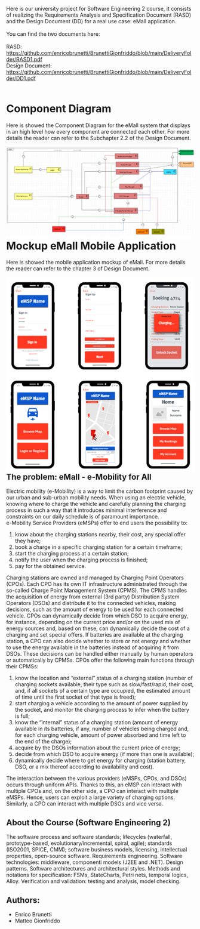 Here is our university project for Software Engineering 2 course, it consists of realizing the Requirements Analysis and Specification Document (RASD) and the Design Document (DD) for a real use case: eMall application. <br />
<br />
You can find the two documents here: <br /> <br />
RASD: https://github.com/enricobrunetti/BrunettiGionfriddo/blob/main/DeliveryFolder/RASD1.pdf <br />
Design Document: https://github.com/enricobrunetti/BrunettiGionfriddo/blob/main/DeliveryFolder/DD1.pdf <br /> <br />

# Component Diagram <br />
Here is showed the Component Diagram for the eMall system that displays in an high level how
every component are connected each other. For more details the reader can refer to the Subchapter 2.2 of the Design Document.

<p align="center">
  <img align="left" alt="general diagram" src="/Assets/GENERAL DIAGRAM.png">
</p>

# Mockup eMall Mobile Application<br />
Here is showed the mobile application mockup of eMall. For more details the reader can refer to the chapter 3 of Design Document.
<p align="center">
  <img align="left" alt="general diagram" src="/Assets/MCKP1.png">
</p>

<p align="center">
  <img align="left" alt="general diagram" src="/Assets/MCKP2.png">
</p>

## The problem: eMall - e-Mobility for All
Electric mobility (e-Mobility) is a way to limit the carbon footprint caused by our urban and sub-urban 
mobility needs. When using an electric vehicle, knowing where to charge the vehicle and carefully 
planning the charging process in such a way that it introduces minimal interference and constraints on 
our daily schedule is of paramount importance.  
e-Mobility Service Providers (eMSPs) offer to end users the possibility to:  
1) know about the charging stations nearby, their cost, any special offer they have;  
2) book a charge in a specific charging station for a certain timeframe; 
3) start the charging process at a certain station; 
4) notify the user when the charging process is finished; 
5) pay for the obtained service. 

Charging stations are owned and managed by Charging Point Operators (CPOs). Each CPO has its own 
IT infrastructure administrated through the so-called Charge Point Management System (CPMS). The 
CPMS handles the acquisition of energy from external (3rd party) Distribution System Operators (DSOs) 
and distribute it to the connected vehicles, making decisions, such as the amount of energy to be used 
for each connected vehicle. CPOs can dynamically decide from which DSO to acquire energy, for 
instance, depending on the current price and/or on the used mix of energy sources and, based on these, 
can dynamically decide the cost of a charging and set special offers. If batteries are available at the 
charging station, a CPO can also decide whether to store or not energy and whether to use the energy 
available in the batteries instead of acquiring it from DSOs. These decisions can be handled either 
manually by human operators or automatically by CPMSs. 
CPOs offer the following main functions through their CPMSs: 

1) know the location and “external” status of a charging station (number of charging sockets 
available, their type such as slow/fast/rapid, their cost, and, if all sockets of a certain type are 
occupied, the estimated amount of time until the first socket of that type is freed); 
2) start charging a vehicle according to the amount of power supplied by the socket, and monitor 
the charging process to infer when the battery is full; 
3) know the “internal” status of a charging station (amount of energy available in its batteries, if 
any, number of vehicles being charged and, for each charging vehicle, amount of power 
absorbed and time left to the end of the charge); 
4) acquire by the DSOs information about the current price of energy; 
5) decide from which DSO to acquire energy (if more than one is available); 
6) dynamically decide where to get energy for charging (station battery, DSO, or a mix thereof 
according to availability and cost). 

The interaction between the various providers (eMSPs, CPOs, and DSOs) occurs through uniform APIs. 
Thanks to this, an eMSP can interact with multiple CPOs and, on the other side, a CPO can interact with 
multiple eMSPs. Hence, users can exploit a large variety of charging options. Similarly, a CPO can 
interact with multiple DSOs and vice versa.

## About the Course (Software Engineering 2)
The software process and software standards; lifecycles (waterfall, prototype-based, evolutionary/incremental, spiral, agile); standards (ISO2001, SPICE, CMM); software business models, licensing, intellectual properties, open-source software. Requirements engineering. Software technologies: middleware, componenti models (J2EE and .NET). Design patterns. Software architectures and architectural styles. Methods and notations for specification: FSMs, StateCharts, Petri nets, temporal logics, Alloy. Verification and validation: testing and analysis, model checking.

## Authors: 
- Enrico Brunetti
- Matteo Gionfriddo
